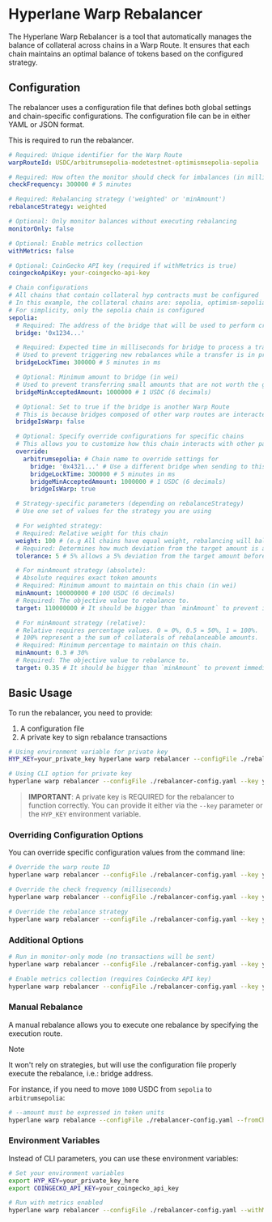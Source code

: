 # Hyperlane Warp Rebalancer

The Hyperlane Warp Rebalancer is a tool that automatically manages the balance of collateral across chains in a Warp Route. It ensures that each chain maintains an optimal balance of tokens based on the configured strategy.

## Configuration

The rebalancer uses a configuration file that defines both global settings and chain-specific configurations. The configuration file can be in either YAML or JSON format.

This is required to run the rebalancer.

```yaml
# Required: Unique identifier for the Warp Route
warpRouteId: USDC/arbitrumsepolia-modetestnet-optimismsepolia-sepolia

# Required: How often the monitor should check for imbalances (in milliseconds)
checkFrequency: 300000 # 5 minutes

# Required: Rebalancing strategy ('weighted' or 'minAmount')
rebalanceStrategy: weighted

# Optional: Only monitor balances without executing rebalancing
monitorOnly: false

# Optional: Enable metrics collection
withMetrics: false

# Optional: CoinGecko API key (required if withMetrics is true)
coingeckoApiKey: your-coingecko-api-key

# Chain configurations
# All chains that contain collateral hyp contracts must be configured
# In this example, the collateral chains are: sepolia, optimism-sepolia, and arbitrum-sepolia
# For simplicity, only the sepolia chain is configured
sepolia:
  # Required: The address of the bridge that will be used to perform cross-chain transfers
  bridge: '0x1234...'

  # Required: Expected time in milliseconds for bridge to process a transfer
  # Used to prevent triggering new rebalances while a transfer is in progress
  bridgeLockTime: 300000 # 5 minutes in ms

  # Optional: Minimum amount to bridge (in wei)
  # Used to prevent transferring small amounts that are not worth the gas cost
  bridgeMinAcceptedAmount: 1000000 # 1 USDC (6 decimals)

  # Optional: Set to true if the bridge is another Warp Route
  # This is because bridges composed of other warp routes are interacted with differently
  bridgeIsWarp: false

  # Optional: Specify override configurations for specific chains
  # This allows you to customize how this chain interacts with other particular chains
  override:
    arbitrumsepolia: # Chain name to override settings for
      bridge: '0x4321...' # Use a different bridge when sending to this chain
      bridgeLockTime: 300000 # 5 minutes in ms
      bridgeMinAcceptedAmount: 1000000 # 1 USDC (6 decimals)
      bridgeIsWarp: true

  # Strategy-specific parameters (depending on rebalanceStrategy)
  # Use one set of values for the strategy you are using

  # For weighted strategy:
  # Required: Relative weight for this chain
  weight: 100 # (e.g All chains have equal weight, rebalancing will balance all chains to have the same amounts of collateral)
  # Required: Determines how much deviation from the target amount is allowed before a rebalance is triggered (in percentage 0-100)
  tolerance: 5 # 5% allows a 5% deviation from the target amount before a rebalance is needed

  # For minAmount strategy (absolute):
  # Absolute requires exact token amounts
  # Required: Minimum amount to maintain on this chain (in wei)
  minAmount: 100000000 # 100 USDC (6 decimals)
  # Required: The objective value to rebalance to.
  target: 110000000 # It should be bigger than `minAmount` to prevent immediate rebalance (110 USDC in this case)

  # For minAmount strategy (relative):
  # Relative requires percentage values. 0 = 0%, 0.5 = 50%, 1 = 100%.
  # 100% represent a the sum of collaterals of rebalanceable amounts.
  # Required: Minimum percentage to maintain on this chain.
  minAmount: 0.3 # 30%
  # Required: The objective value to rebalance to.
  target: 0.35 # It should be bigger than `minAmount` to prevent immediate rebalance (35% in this case)
```

## Basic Usage

To run the rebalancer, you need to provide:

1. A configuration file
2. A private key to sign rebalance transactions

```bash
# Using environment variable for private key
HYP_KEY=your_private_key hyperlane warp rebalancer --configFile ./rebalancer-config.yaml

# Using CLI option for private key
hyperlane warp rebalancer --configFile ./rebalancer-config.yaml --key your_private_key
```

> **IMPORTANT**: A private key is REQUIRED for the rebalancer to function correctly. You can provide it either via the `--key` parameter or the `HYP_KEY` environment variable.

### Overriding Configuration Options

You can override specific configuration values from the command line:

```bash
# Override the warp route ID
hyperlane warp rebalancer --configFile ./rebalancer-config.yaml --key your_key --warpRouteId USDC/arbitrum-polygon

# Override the check frequency (milliseconds)
hyperlane warp rebalancer --configFile ./rebalancer-config.yaml --key your_key --checkFrequency 60000

# Override the rebalance strategy
hyperlane warp rebalancer --configFile ./rebalancer-config.yaml --key your_key --rebalanceStrategy minAmount
```

### Additional Options

```bash
# Run in monitor-only mode (no transactions will be sent)
hyperlane warp rebalancer --configFile ./rebalancer-config.yaml --key your_key --monitorOnly

# Enable metrics collection (requires CoinGecko API key)
hyperlane warp rebalancer --configFile ./rebalancer-config.yaml --key your_key --withMetrics --coingeckoApiKey your_coingecko_api_key
```

### Manual Rebalance

A manual rebalance allows you to execute one rebalance by specifying the execution route.

> [!NOTE]
> It won't rely on strategies, but will use the configuration file properly execute the rebalance, i.e.: bridge address.

For instance, if you need to move `1000` USDC from `sepolia` to `arbitrumsepolia`:

```bash
# --amount must be expressed in token units
hyperlane warp rebalance --configFile ./rebalancer-config.yaml --fromChain sepolia --toChain arbitrumsepolia --amount '1000000000'
```

### Environment Variables

Instead of CLI parameters, you can use these environment variables:

```bash
# Set your environment variables
export HYP_KEY=your_private_key_here
export COINGECKO_API_KEY=your_coingecko_api_key

# Run with metrics enabled
hyperlane warp rebalancer --configFile ./rebalancer-config.yaml --withMetrics
```
